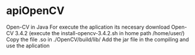 # apiOpenCV
Open-CV in Java
For execute the aplication its necesary download Open-CV 3.4.2 (execute the install-opencv-3.4.2.sh in home path /home/user/)
Copy the file .so in ./OpenCV/build/lib/
Add the jar file in the compiling and use the aplication
